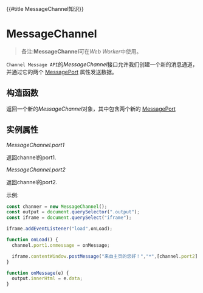 {{#title MessageChannel知识}}

# MessageChannel

> 备注:**MessageChannel**可在*Web Worker*中使用。

`Channel Message API`的*MessageChannel*接口允许我们创建一个新的消息通道，并通过它的两个 [MessagePort](./message_port.md) 属性发送数据。

## 构造函数

返回一个新的*MessageChannel*对象，其中包含两个新的 [MessagePort](./message_port.md "MessagePort") 

## 实例属性

*MessageChannel.port1*

返回channel的port1.

*MessageChannel.port2*

返回channel的port2.

示例:

```js
const channer = new MessageChannel();
const output = document.querySelector(".output");
const iframe = document.querySelect("iframe");

iframe.addEventListener("load",onLoad);

function onLoad() {
  channel.port1.onmessage = onMessage;

  iframe.contentWindow.postMessage("来自主页的您好！","*",[channel.port2]);
}

function onMessage(e) {
  output.innerHtml = e.data;
}
```


